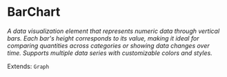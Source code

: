 # BarChart
_A data visualization element that represents numeric data through vertical bars. Each bar's height corresponds to its value, making it ideal for comparing quantities across categories or showing data changes over time. Supports multiple data series with customizable colors and styles._

Extends: `Graph`
